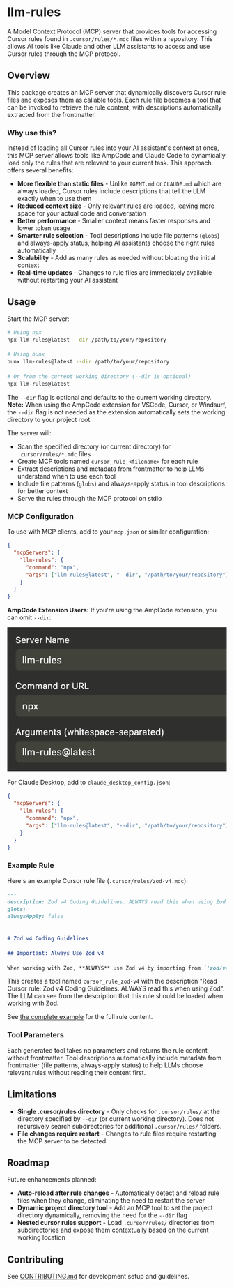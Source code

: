 # llm-rules

A Model Context Protocol (MCP) server that provides tools for accessing Cursor rules found in `.cursor/rules/*.mdc` files within a repository. This allows AI tools like Claude and other LLM assistants to access and use Cursor rules through the MCP protocol.

## Overview

This package creates an MCP server that dynamically discovers Cursor rule files and exposes them as callable tools. Each rule file becomes a tool that can be invoked to retrieve the rule content, with descriptions automatically extracted from the frontmatter.

### Why use this?

Instead of loading all Cursor rules into your AI assistant's context at once, this MCP server allows tools like AmpCode and Claude Code to dynamically load only the rules that are relevant to your current task. This approach offers several benefits:

- **More flexible than static files** - Unlike `AGENT.md` or `CLAUDE.md` which are always loaded, Cursor rules include descriptions that tell the LLM exactly when to use them
- **Reduced context size** - Only relevant rules are loaded, leaving more space for your actual code and conversation
- **Better performance** - Smaller context means faster responses and lower token usage
- **Smarter rule selection** - Tool descriptions include file patterns (`globs`) and always-apply status, helping AI assistants choose the right rules automatically
- **Scalability** - Add as many rules as needed without bloating the initial context
- **Real-time updates** - Changes to rule files are immediately available without restarting your AI assistant

## Usage

Start the MCP server:

```bash
# Using npx
npx llm-rules@latest --dir /path/to/your/repository

# Using bunx
bunx llm-rules@latest --dir /path/to/your/repository

# Or from the current working directory (--dir is optional)
npx llm-rules@latest
```

The `--dir` flag is optional and defaults to the current working directory. **Note:** When using the AmpCode extension for VSCode, Cursor, or Windsurf, the `--dir` flag is not needed as the extension automatically sets the working directory to your project root.

The server will:

- Scan the specified directory (or current directory) for `.cursor/rules/*.mdc` files
- Create MCP tools named `cursor_rule_<filename>` for each rule
- Extract descriptions and metadata from frontmatter to help LLMs understand when to use each tool
- Include file patterns (`globs`) and always-apply status in tool descriptions for better context
- Serve the rules through the MCP protocol on stdio

### MCP Configuration

To use with MCP clients, add to your `mcp.json` or similar configuration:

```json
{
  "mcpServers": {
    "llm-rules": {
      "command": "npx",
      "args": ["llm-rules@latest", "--dir", "/path/to/your/repository"]
    }
  }
}
```

**AmpCode Extension Users:** If you're using the AmpCode extension, you can omit `--dir`:

![](./docs/images/ampcode-mcp.jpg)

For Claude Desktop, add to `claude_desktop_config.json`:

```json
{
  "mcpServers": {
    "llm-rules": {
      "command": "npx",
      "args": ["llm-rules@latest", "--dir", "/path/to/your/repository"]
    }
  }
}
```

### Example Rule

Here's an example Cursor rule file (`.cursor/rules/zod-v4.mdc`):

```markdown
---
description: Zod v4 Coding Guidelines. ALWAYS read this when using Zod
globs:
alwaysApply: false
---

# Zod v4 Coding Guidelines

## Important: Always Use Zod v4

When working with Zod, **ALWAYS** use Zod v4 by importing from `'zod/v4'`. Never use the default `'zod'` import, which is Zod v3.
```

This creates a tool named `cursor_rule_zod-v4` with the description "Read Cursor rule: Zod v4 Coding Guidelines. ALWAYS read this when using Zod". The LLM can see from the description that this rule should be loaded when working with Zod.

See [the complete example](./src/test/fixtures/valid/.cursor/rules/zod-v4.mdc) for the full rule content.

### Tool Parameters

Each generated tool takes no parameters and returns the rule content without frontmatter. Tool descriptions automatically include metadata from frontmatter (file patterns, always-apply status) to help LLMs choose relevant rules without reading their content first.

## Limitations

- **Single .cursor/rules directory** - Only checks for `.cursor/rules/` at the directory specified by `--dir` (or current working directory). Does not recursively search subdirectories for additional `.cursor/rules/` folders.
- **File changes require restart** - Changes to rule files require restarting the MCP server to be detected.

## Roadmap

Future enhancements planned:

- **Auto-reload after rule changes** - Automatically detect and reload rule files when they change, eliminating the need to restart the server
- **Dynamic project directory tool** - Add an MCP tool to set the project directory dynamically, removing the need for the `--dir` flag
- **Nested cursor rules support** - Load `.cursor/rules/` directories from subdirectories and expose them contextually based on the current working location

## Contributing

See [CONTRIBUTING.md](CONTRIBUTING.md) for development setup and guidelines.
